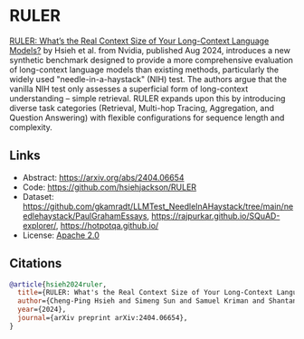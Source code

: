 # RULER

[RULER: What’s the Real Context Size of Your Long-Context Language Models?](https://arxiv.org/abs/2404.06654) by Hsieh et al. from Nvidia, published Aug 2024, introduces a new synthetic benchmark designed to provide a more comprehensive evaluation of long-context language models than existing methods, particularly the widely used "needle-in-a-haystack" (NIH) test. The authors argue that the vanilla NIH test only assesses a superficial form of long-context understanding – simple retrieval. RULER expands upon this by introducing diverse task categories (Retrieval, Multi-hop Tracing, Aggregation, and Question Answering) with flexible configurations for sequence length and complexity. 

## Links

- Abstract: https://arxiv.org/abs/2404.06654
- Code: https://github.com/hsiehjackson/RULER
- Dataset: https://github.com/gkamradt/LLMTest_NeedleInAHaystack/tree/main/needlehaystack/PaulGrahamEssays, https://rajpurkar.github.io/SQuAD-explorer/, https://hotpotqa.github.io/
- License: [Apache 2.0](https://github.com/NVIDIA/RULER?tab=Apache-2.0-1-ov-file)

## Citations

```bibtex
@article{hsieh2024ruler,
  title={RULER: What's the Real Context Size of Your Long-Context Language Models?},
  author={Cheng-Ping Hsieh and Simeng Sun and Samuel Kriman and Shantanu Acharya and Dima Rekesh and Fei Jia and Yang Zhang and Boris Ginsburg},
  year={2024},
  journal={arXiv preprint arXiv:2404.06654},
}
```